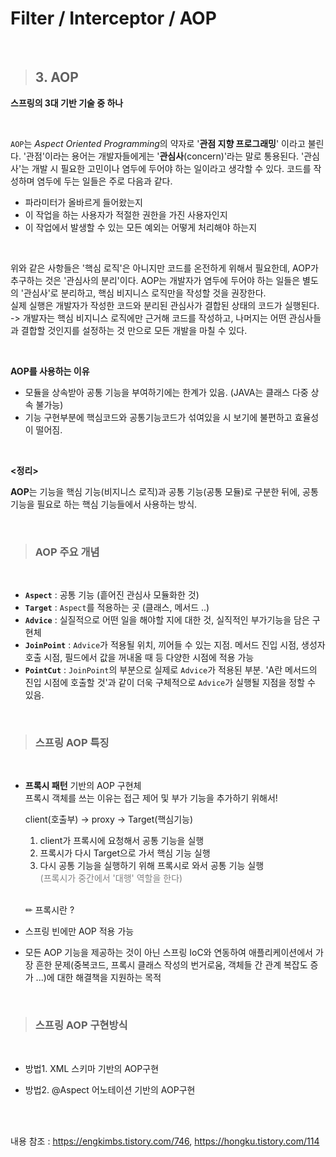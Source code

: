
# Filter / Interceptor / AOP

<br/>
 

>## 3. AOP
**스프링의 3대 기반 기술 중 하나**

<br/>

`AOP`는 *Aspect Oriented Programming*의 약자로 '**관점 지향 프로그래밍**' 이라고 불린다. '관점'이라는 용어는 개발자들에게는 '**관심사**(concern)'라는 말로 통용된다. '관심사'는 개발 시 필요한 고민이나 염두에 두어야 하는 일이라고 생각할 수 있다. 코드를 작성하며 염두에 두는 일들은 주로 다음과 같다.

- 파라미터가 올바르게 들어왔는지
- 이 작업을 하는 사용자가 적절한 권한을 가진 사용자인지
- 이 작업에서 발생할 수 있는 모든 예외는 어떻게 처리해야 하는지

<br/>

위와 같은 사항들은 '핵심 로직'은 아니지만 코드를 온전하게 위해서 필요한데, AOP가 추구하는 것은 '관심사의 분리'이다. AOP는 개발자가 염두에 두어야 하는 일들은 별도의 '관심사'로 분리하고, 핵심 비지니스 로직만을 작성할 것을 권장한다.   
실제 실행은 개발자가 작성한 코드와 분리된 관심사가 결합된 상태의 코드가 실행된다. -> 개발자는 핵심 비지니스 로직에만 근거해 코드를 작성하고, 나머지는 어떤 관심사들과 결합할 것인지를 설정하는 것 만으로 모든 개발을 마칠 수 있다.

<br/>

**AOP를 사용하는 이유**
- 모듈을 상속받아 공통 기능을 부여하기에는 한계가 있음. (JAVA는 클래스 다중 상속 불가능)
- 기능 구현부분에 핵심코드와 공통기능코드가 섞여있을 시 보기에 불편하고 효율성이 떨어짐.

<br/>

**<정리>**   

**AOP**는 기능을 핵심 기능(비지니스 로직)과 공통 기능(공통 모듈)로 구분한 뒤에, 공통 기능을 필요로 하는 핵심 기능들에서 사용하는 방식.


<br/>

>### AOP 주요 개념

<br/>

- **`Aspect`** : 공통 기능 (흩어진 관심사 모듈화한 것)
- **`Target`** : `Aspect`를 적용하는 곳 (클래스, 메서드 ..)
- **`Advice`** : 실질적으로 어떤 일을 해야할 지에 대한 것, 실직적인 부가기능을 담은 구현체
- **`JoinPoint`** : `Advice`가 적용될 위치, 끼어들 수 있는 지점. 메서드 진입 시점, 생성자 호출 시점, 필드에서 값을 꺼내올 때 등 다양한 시점에 적용 가능
- **`PointCut`** : `JoinPoint`의 부분으로 실제로 `Advice`가 적용된 부분. 'A란 메서드의 진입 시점에 호출할 것'과 같이 더욱 구체적으로 `Advice`가 실행될 지점을 정할 수 있음.

<br/>

>### 스프링 AOP 특징

<br/>

- **프록시 패턴** 기반의 AOP 구현체   
프록시 객체를 쓰는 이유는 접근 제어 및 부가 기능을 추가하기 위해서!   


    client(호출부) -> proxy -> Target(핵심기능)

    1. client가 프록시에 요청해서 공통 기능을 실행
    2. 프록시가 다시 Target으로 가서 핵심 기능 실행
    3. 다시 공통 기능을 실행하기 위해 프록시로 와서 공통 기능 실행   
    <span style="color:gray">(프록시가 중간에서 '대행' 역할을 한다)</span>

    <br/>

    ✏ 프록시란 ?

- 스프링 빈에만 AOP 적용 가능   
- 모든 AOP 기능을 제공하는 것이 아닌 스프링 IoC와 연동하여 애플리케이션에서 가장 흔한 문제(중복코드, 프록시 클래스 작성의 번거로움, 객체들 간 관계 복잡도 증가 ...)에 대한 해결책을 지원하는 목적

<br/>

>### 스프링 AOP 구현방식

<br/>

- 방법1. XML 스키마 기반의 AOP구현

- 방법2. @Aspect 어노테이션 기반의 AOP구현







<br/>
<br/>

내용 참조 : https://engkimbs.tistory.com/746, https://hongku.tistory.com/114
